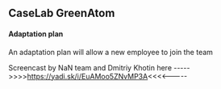  ## CaseLab GreenAtom
#### Adaptation plan
An adaptation plan will allow a new employee to join the team

Screencast by NaN team and Dmitriy Khotin here ----->>>>https://yadi.sk/i/EuAMoo5ZNvMP3A<<<<-----
